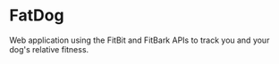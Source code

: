 # FatDog

Web application using the FitBit and FitBark APIs to track you and your dog's relative fitness.